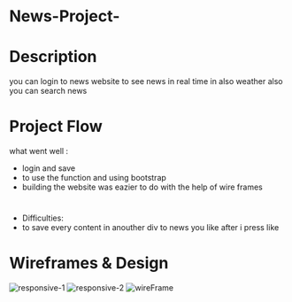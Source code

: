 # News-Project-

# Description
 you can login to news website to see news in real time in also weather also you can search news
# Project Flow 
  what went well :
* login and save
*  to use the function and using bootstrap
* building the website was eazier to do with the help of wire frames
* #
  Difficulties:
* to save every content in anouther div to news you like after i press like
# Wireframes & Design

![responsive-1](https://user-images.githubusercontent.com/100848037/179386185-51ff1375-d345-4dda-841f-889809e02599.png)
![responsive-2](https://user-images.githubusercontent.com/100848037/179386188-5f4c1642-9a6a-4a57-bbc2-1035e6111a73.png)
![wireFrame](https://user-images.githubusercontent.com/100848037/179386181-c9cace0c-6fca-463c-97e5-b09834b74f32.png)


